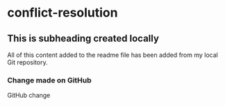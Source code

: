 # conflict-resolution

## This is subheading created locally

All of this content added to the readme file has been added from my local Git repository.

### Change made on GitHub
GitHub change
